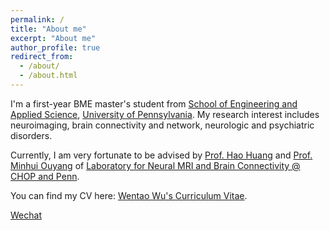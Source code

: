 ```yaml
---
permalink: /
title: "About me"
excerpt: "About me"
author_profile: true
redirect_from: 
  - /about/
  - /about.html
---
```


I'm a first-year BME master's student from [School of Engineering and Applied Science](https://www.seas.upenn.edu/), [University of Pennsylvania](https://www.upenn.edu/). My research interest includes neuroimaging, brain connectivity and network, neurologic and psychiatric disorders.

Currently, I am very fortunate to be advised by [Prof. Hao Huang](https://www.med.upenn.edu/apps/faculty/index.php/g275/p8837947) and [Prof. Minhui Ouyang](https://www.med.upenn.edu/apps/faculty/index.php/g275/p8844108) of [Laboratory for Neural MRI and Brain Connectivity @ CHOP and Penn](https://www.med.upenn.edu/huanglab/).

You can find my CV here: [Wentao Wu's Curriculum Vitae](../assets/Curriculum_Vitae.pdf).

[Wechat](../images/wechat.png)
